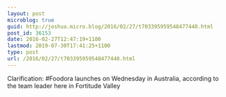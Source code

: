 ```yaml
---
layout: post
microblog: true
guid: http://joshua.micro.blog/2016/02/27/t703395959548477440.html
post_id: 36153
date: 2016-02-27T12:47:19+1100
lastmod: 2019-07-30T17:41:25+1100
type: post
url: /2016/02/27/t703395959548477440.html
---
```

Clarification: #Foodora launches on Wednesday in Australia, according to the team leader here in Fortitude Valley
